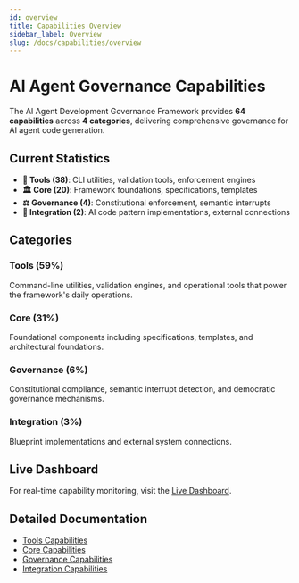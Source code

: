 ```yaml
---
id: overview
title: Capabilities Overview
sidebar_label: Overview
slug: /docs/capabilities/overview
---
```


# AI Agent Governance Capabilities

The AI Agent Development Governance Framework provides **64 capabilities** across **4 categories**, delivering comprehensive governance for AI agent code generation.

## Current Statistics

- **🔧 Tools (38)**: CLI utilities, validation tools, enforcement engines
- **🏛️ Core (20)**: Framework foundations, specifications, templates  
- **⚖️ Governance (4)**: Constitutional enforcement, semantic interrupts
- **🔗 Integration (2)**: AI code pattern implementations, external connections

## Categories

### Tools (59%)
Command-line utilities, validation engines, and operational tools that power the framework's daily operations.

### Core (31%)
Foundational components including specifications, templates, and architectural foundations.

### Governance (6%)
Constitutional compliance, semantic interrupt detection, and democratic governance mechanisms.

### Integration (3%)
Blueprint implementations and external system connections.

## Live Dashboard

For real-time capability monitoring, visit the [Live Dashboard](/dashboard).

## Detailed Documentation

- [Tools Capabilities](./tools)
- [Core Capabilities](./core)
- [Governance Capabilities](./governance)
- [Integration Capabilities](./integration)
